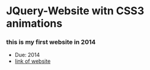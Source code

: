 # JQuery-Website witn CSS3 animations

### this is my first website in 2014

* Due: 2014
* [link of website](https://fatimasr68.github.io/JQuery-Website/)

